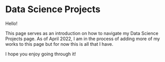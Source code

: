 # Data Science Projects

Hello!

This page serves as an introduction on how to navigate my Data Science Projects page. As of April 2022, I am in the process of adding more of my works to this page but for now this is all that I have.

I hope you enjoy going through it!
